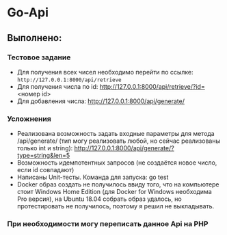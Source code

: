 # Go-Api
## Выполнено:
### Тестовое задание
* Для получения всех чисел необходимо перейти по ссылке: 
```http://127.0.0.1:8000/api/retrieve```
* Для получения числа по id: http://127.0.0.1:8000/api/retrieve/?id=<номер id>
* Для добавления числа: http://127.0.0.1:8000/api/generate/
### Усложнения
* Реализована возможность задать входные параметры для метода /api/generate/ (тип могу реализовать любой, но сейчас реализованы только int и string): http://127.0.0.1:8000/api/generate/?type=string&len=5
* Возможность идемпотентных запросов (не создаётся новое число, если id совпадают)
* Написаны Unit-тесты. Команда для запуска: go test
* Docker образ создать не получилось ввиду того, что на компьютере стоит Windows Home Edition (для Docker for Windows необходима Pro версия), на Ubuntu 18.04 собрать образ удалось, но протестировать не получилось, поэтому я решил не выкладывать.
### При необходимости могу переписать данное Api на PHP
